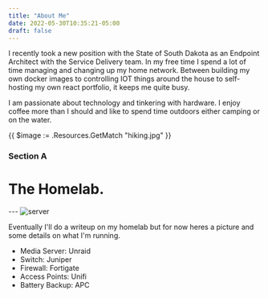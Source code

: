 ```yaml
---
title: "About Me"
date: 2022-05-30T10:35:21-05:00
draft: false
---
```



I recently took a new position with the State of South Dakota as an Endpoint Architect with the Service Delivery team. In my free time I spend a lot of time managing and changing up my home network. Between building my own docker images to controlling IOT things around the house to self-hosting my own react portfolio, it keeps me quite busy.

I am passionate about technology and tinkering with hardware. I enjoy coffee more than I should and like to spend time outdoors either camping or on the water.

{{ $image := .Resources.GetMatch "hiking.jpg" }}

<h3 id="section-a">Section A <a href="#section-a"></a></h3>

The Homelab.
============

--- ![server](https://michaelhanson.dev/static/media/server.525a2b46.jpg)

Eventually I'll do a writeup on my homelab but for now heres a picture and some details on what I'm running.

- Media Server: Unraid
- Switch: Juniper
- Firewall: Fortigate
- Access Points: Unifi
- Battery Backup: APC